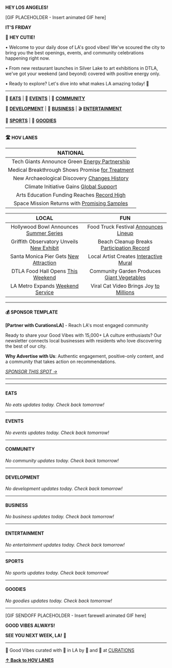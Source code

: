 **HEY LOS ANGELES!**

[GIF PLACEHOLDER - Insert animated GIF here]

**IT'S FRIDAY**

👋 **HEY CUTIE!**

• Welcome to your daily dose of LA's good vibes! We've scoured the city to bring you the best openings, events, and community celebrations happening right now.

• From new restaurant launches in Silver Lake to art exhibitions in DTLA, we've got your weekend (and beyond) covered with positive energy only.

• Ready to explore? Let's dive into what makes LA amazing today! 🌴

---

🍟 [**EATS**](#eats) | 📆 [**EVENTS**](#events) | 🌴 [**COMMUNITY**](#community)

🏡 [**DEVELOPMENT**](#development) | 💼 [**BUSINESS**](#business) | 🎬 [**ENTERTAINMENT**](#entertainment)

🏈 [**SPORTS**](#sports) | 🤙 [**GOODIES**](#goodies)

---

#### 🛣 **HOV LANES**

| **NATIONAL** |
|:---:|
| Tech Giants Announce Green [Energy Partnership](#) |
| Medical Breakthrough Shows Promise [for Treatment](#) |
| New Archaeological Discovery [Changes History](#) |
| Climate Initiative Gains [Global Support](#) |
| Arts Education Funding Reaches [Record High](#) |
| Space Mission Returns with [Promising Samples](#) |

| **LOCAL** | **FUN** |
|:---:|:---:|
| Hollywood Bowl Announces [Summer Series](#) | Food Truck Festival [Announces Lineup](#) |
| Griffith Observatory Unveils [New Exhibit](#) | Beach Cleanup Breaks [Participation Record](#) |
| Santa Monica Pier Gets [New Attraction](#) | Local Artist Creates [Interactive Mural](#) |
| DTLA Food Hall Opens [This Weekend](#) | Community Garden Produces [Giant Vegetables](#) |
| LA Metro Expands [Weekend Service](#) | Viral Cat Video Brings Joy [to Millions](#) |

---

#### 💰 **SPONSOR TEMPLATE**

**[Partner with CurationsLA]** - Reach LA's most engaged community

Ready to share your Good Vibes with 15,000+ LA culture enthusiasts? Our newsletter connects local businesses with residents who love discovering the best of our city.

**Why Advertise with Us**: Authentic engagement, positive-only content, and a community that takes action on recommendations.

*[SPONSOR THIS SPOT →](mailto:la@curations.cc)*

---





---

#### EATS

*No eats updates today. Check back tomorrow!*

---

#### EVENTS

*No events updates today. Check back tomorrow!*

---

#### COMMUNITY

*No community updates today. Check back tomorrow!*

---

#### DEVELOPMENT

*No development updates today. Check back tomorrow!*

---

#### BUSINESS

*No business updates today. Check back tomorrow!*

---

#### ENTERTAINMENT

*No entertainment updates today. Check back tomorrow!*

---

#### SPORTS

*No sports updates today. Check back tomorrow!*

---

#### GOODIES

*No goodies updates today. Check back tomorrow!*

---

[GIF SENDOFF PLACEHOLDER - Insert farewell animated GIF here]

**GOOD VIBES ALWAYS!**

**SEE YOU NEXT WEEK, LA!** 🤙

---

<p class="universal-footer-tagline">
  🤙 Good Vibes curated with 💜 in LA by 👋 and 🤖 at
  <a href="https://curations.cc" target="_blank" rel="noopener" class="uf-brand-pill">CURATIONS</a>
</p>

[**↑ Back to HOV LANES**](#hov-lanes)